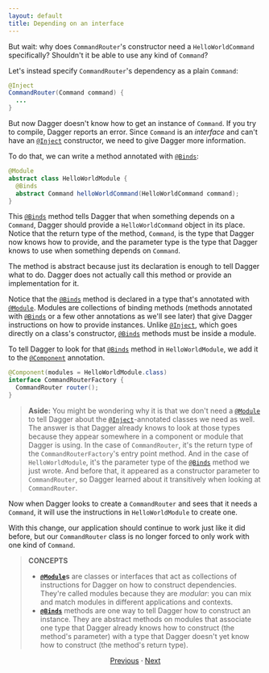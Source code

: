 ```yaml
---
layout: default
title: Depending on an interface
---
```


But wait: why does `CommandRouter`'s constructor need a `HelloWorldCommand`
specifically? Shouldn't it be able to use any kind of `Command`?

Let's instead specify `CommandRouter`'s dependency as a plain `Command`:

```java
@Inject
CommandRouter(Command command) {
  ...
}
```

But now Dagger doesn't know how to get an instance of `Command`. If you try to
compile, Dagger reports an error. Since `Command` is an _interface_ and can't
have an [`@Inject`] constructor, we need to give Dagger more information.

To do that, we can write a method annotated with [`@Binds`]:

```java
@Module
abstract class HelloWorldModule {
  @Binds
  abstract Command helloWorldCommand(HelloWorldCommand command);
}
```

This [`@Binds`] method tells Dagger that when something depends on a `Command`,
Dagger should provide a `HelloWorldCommand` object in its place. Notice that the
return type of the method, `Command`, is the type that Dagger now knows how to
provide, and the parameter type is the type that Dagger knows to use when
something depends on `Command`.

The method is abstract because just its declaration is enough to tell Dagger
what to do. Dagger does not actually call this method or provide an
implementation for it.

Notice that the [`@Binds`] method is declared in a type that's annotated with
[`@Module`]. Modules are collections of binding methods (methods annotated with
[`@Binds`] or a few other annotations as we'll see later) that give Dagger
instructions on how to provide instances. Unlike [`@Inject`], which goes
directly on a class's constructor, [`@Binds`] methods must be inside a module.

To tell Dagger to look for that [`@Binds`] method in `HelloWorldModule`, we add
it to the [`@Component`] annotation.

```java
@Component(modules = HelloWorldModule.class)
interface CommandRouterFactory {
  CommandRouter router();
}
```

> **Aside:** You might be wondering why it is that we don't need a [`@Module`]
> to tell Dagger about the [`@Inject`]-annotated classes we need as well. The
> answer is that Dagger already knows to look at those types because they appear
> somewhere in a component or module that Dagger is using. In the case of
> `CommandRouter`, it's the return type of the `CommandRouterFactory`'s entry
> point method. And in the case of `HelloWorldModule`, it's the parameter type
> of the [`@Binds`] method we just wrote. And before that, it appeared as a
> constructor parameter to `CommandRouter`, so Dagger learned about it
> transitively when looking at `CommandRouter`.

Now when Dagger looks to create a `CommandRouter` and sees that it needs a
`Command`, it will use the instructions in `HelloWorldModule` to create one.

With this change, our application should continue to work just like it did
before, but our `CommandRouter` class is no longer forced to only work with one
kind of `Command`.

> **CONCEPTS**
>
> *   **[`@Module`]s** are classes or interfaces that act as collections of
>     instructions for Dagger on how to construct dependencies. They're called
>     modules because they are _modular_: you can mix and match modules in
>     different applications and contexts.
> *   **[`@Binds`]** methods are one way to tell Dagger how to construct an
>     instance. They are abstract methods on modules that associate one type
>     that Dagger already knows how to construct (the method's parameter) with a
>     type that Dagger doesn't yet know how to construct (the method's return
>     type).

<section style="text-align: center">

[Previous](03-first-command) · [Next](05-abstraction-for-output)

</section>

[`@Binds`]: https://dagger.dev/api/latest/dagger/Binds.html
[`@Component`]: https://dagger.dev/api/latest/dagger/Component.html
[`@Inject`]: http://docs.oracle.com/javaee/7/api/javax/inject/Inject.html
[`@Module`]: https://dagger.dev/api/latest/dagger/Module.html
